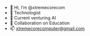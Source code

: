 - 👋 Hi, I’m @xtremecorecom
- 👀 Technologist
- 🌱 Current venturing AI 
- 💞️ Collaboration on Education
- 📫 xtremecorecomputer@gmail.com

<!---
xtremecorecom/xtremecorecom is a ✨ special ✨ repository because its `README.md` (this file) appears on your GitHub profile.
You can click the Preview link to take a look at your changes.
--->
